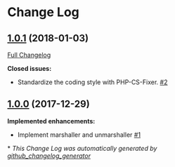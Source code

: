 # Change Log

## [1.0.1](https://github.com/suin/php-marshaller/tree/1.0.1) (2018-01-03)
[Full Changelog](https://github.com/suin/php-marshaller/compare/1.0.0...1.0.1)

**Closed issues:**

- Standardize the coding style with PHP-CS-Fixer. [\#2](https://github.com/suin/php-marshaller/issues/2)

## [1.0.0](https://github.com/suin/php-marshaller/tree/1.0.0) (2017-12-29)
**Implemented enhancements:**

- Implement marshaller and unmarshaller [\#1](https://github.com/suin/php-marshaller/issues/1)



\* *This Change Log was automatically generated by [github_changelog_generator](https://github.com/skywinder/Github-Changelog-Generator)*